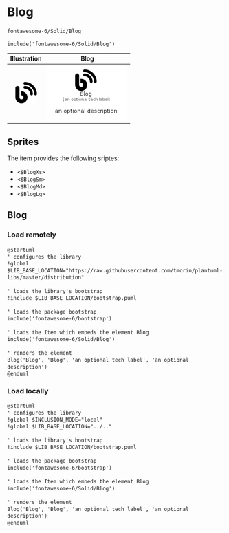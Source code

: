 # Blog


```text
fontawesome-6/Solid/Blog
```

```text
include('fontawesome-6/Solid/Blog')
```



| Illustration | Blog |
| :---: | :---: |
| ![illustration for Illustration](../../fontawesome-6/Solid/Blog.png) | ![illustration for Blog](../../fontawesome-6/Solid/Blog.Local.png) |



## Sprites
The item provides the following sriptes:

- `<$BlogXs>`
- `<$BlogSm>`
- `<$BlogMd>`
- `<$BlogLg>`





## Blog

### Load remotely
```plantuml
@startuml
' configures the library
!global $LIB_BASE_LOCATION="https://raw.githubusercontent.com/tmorin/plantuml-libs/master/distribution"

' loads the library's bootstrap
!include $LIB_BASE_LOCATION/bootstrap.puml

' loads the package bootstrap
include('fontawesome-6/bootstrap')

' loads the Item which embeds the element Blog
include('fontawesome-6/Solid/Blog')

' renders the element
Blog('Blog', 'Blog', 'an optional tech label', 'an optional description')
@enduml
```

### Load locally
```plantuml
@startuml
' configures the library
!global $INCLUSION_MODE="local"
!global $LIB_BASE_LOCATION="../.."

' loads the library's bootstrap
!include $LIB_BASE_LOCATION/bootstrap.puml

' loads the package bootstrap
include('fontawesome-6/bootstrap')

' loads the Item which embeds the element Blog
include('fontawesome-6/Solid/Blog')

' renders the element
Blog('Blog', 'Blog', 'an optional tech label', 'an optional description')
@enduml
```

